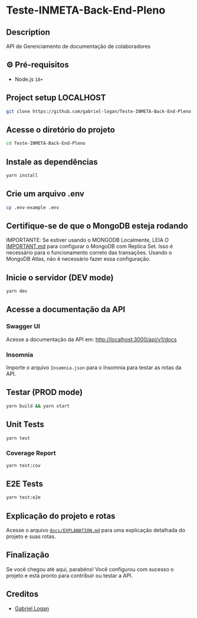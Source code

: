 # Teste-INMETA-Back-End-Pleno

## Description

API de Gerenciamento de documentação de colaboradores

## ⚙️ Pré-requisitos

- Node.js `18+`

## Project setup LOCALHOST

```bash
git clone https://github.com/gabriel-logan/Teste-INMETA-Back-End-Pleno
```

## Acesse o diretório do projeto

```bash
cd Teste-INMETA-Back-End-Pleno
```

## Instale as dependências

```bash
yarn install
```

## Crie um arquivo .env

```bash
cp .env-example .env
```

## Certifique-se de que o MongoDB esteja rodando

IMPORTANTE: Se estiver usando o MONGODB Localmente, LEIA O [IMPORTANT.md](docs/IMPORTANT.md) para configurar o MongoDB com Replica Set.
Isso é necessário para o funcionamento correto das transações. Usando o MongoDB Atlas, não é necessário fazer essa configuração.

## Inicie o servidor (DEV mode)

```bash
yarn dev
```

## Acesse a documentação da API

### Swagger UI
Acesse a documentação da API em: [http://localhost:3000/api/v1/docs](http://localhost:3000/api/v1/docs)
### Insomnia
Importe o arquivo `Insomnia.json` para o Insomnia para testar as rotas da API.

## Testar (PROD mode)

```bash
yarn build && yarn start
```

## Unit Tests

```bash
yarn test
```

### Coverage Report

```bash
yarn test:cov
```

## E2E Tests

```bash
yarn test:e2e
```

## Explicação do projeto e rotas

Acesse o arquivo [`docs/EXPLANATION.md`](docs/EXPLANATION.md) para uma explicação detalhada do projeto e suas rotas.

## Finalização

Se você chegou até aqui, parabéns! Você configurou com sucesso o projeto e está pronto para contribuir ou testar a API.

## Creditos
- [Gabriel Logan](https://github.com/gabriel-logan)
